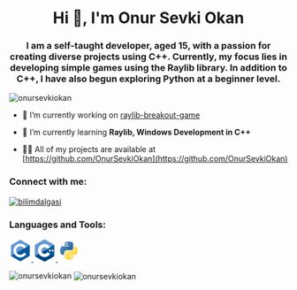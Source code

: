 <h1 align="center">Hi 👋, I'm Onur Sevki Okan</h1>
<h3 align="center">I am a self-taught developer, aged 15, with a passion for creating diverse projects using C++. Currently, my focus lies in developing simple games using the Raylib library. In addition to C++, I have also begun exploring Python at a beginner level.</h3>

<p align="left"> <img src="https://komarev.com/ghpvc/?username=onursevkiokan&label=Profile%20views&color=0e75b6&style=flat" alt="onursevkiokan" /> </p>

- 🔭 I’m currently working on [raylib-breakout-game](https://github.com/OnurSevkiOkan/breakout-raylib)

- 🌱 I’m currently learning **Raylib, Windows Development in C++**

- 👨‍💻 All of my projects are available at [https://github.com/OnurSevkiOkan](https://github.com/OnurSevkiOkan)

<h3 align="left">Connect with me:</h3>
<p align="left">
<a href="https://instagram.com/onursevkiokan" target="blank"><img align="center" src="https://raw.githubusercontent.com/rahuldkjain/github-profile-readme-generator/master/src/images/icons/Social/instagram.svg" alt="bilimdalgasi" height="30" width="40" /></a>
</p>

<h3 align="left">Languages and Tools:</h3>
<p align="left"> <a href="https://www.cprogramming.com/" target="_blank" rel="noreferrer"> <img src="https://raw.githubusercontent.com/devicons/devicon/master/icons/c/c-original.svg" alt="c" width="40" height="40"/> </a> <a href="https://www.w3schools.com/cpp/" target="_blank" rel="noreferrer"> <img src="https://raw.githubusercontent.com/devicons/devicon/master/icons/cplusplus/cplusplus-original.svg" alt="cplusplus" width="40" height="40"/> </a> <a href="https://www.python.org" target="_blank" rel="noreferrer"> <img src="https://raw.githubusercontent.com/devicons/devicon/master/icons/python/python-original.svg" alt="python" width="40" height="40"/> </a> </p>

<p><img align="left" src="https://github-readme-stats.vercel.app/api/top-langs?username=onursevkiokan&show_icons=true&locale=en&layout=compact" alt="onursevkiokan" /></p>

<p>&nbsp;<img align="center" src="https://github-readme-stats.vercel.app/api?username=onursevkiokan&show_icons=true&locale=en" alt="onursevkiokan" /></p>
